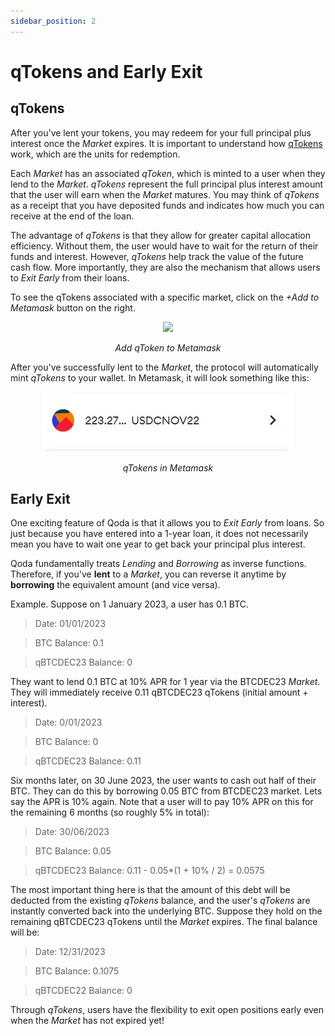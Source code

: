 ```yaml
---
sidebar_position: 2
---
```


# qTokens and Early Exit

## qTokens

After you've lent your tokens, you may redeem for your full principal plus interest once the *Market* expires. It is important to understand how [qTokens](https://docs.qoda.fi/glossary-of-terms#qtoken) work, which are the units for redemption.

Each *Market* has an associated *qToken*, which is minted to a user when they lend to the *Market*. *qTokens* represent the full principal plus interest amount that the user will earn when the *Market* matures. You may think of *qTokens* as a receipt that you have deposited funds and indicates how much you can receive at the end of the loan.

The advantage of *qTokens* is that they allow for greater capital allocation efficiency. Without them, the user would have to wait for the return of their funds and interest. However, *qTokens* help track the value of the future cash flow. More importantly, they are also the mechanism that allows users to *Exit Early* from their loans.

To see the qTokens associated with a specific market, click on the *+Add to Metamask* button on the right.

<center>
  <img src="/img/getting-started/qtokens/qtokens1.png"></img>
  <p><i>Add qToken to Metamask</i></p>
</center>

After you've successfully lent to the *Market*, the protocol will automatically mint *qTokens* to your wallet. In Metamask, it will look something like this:

<center>
  <img src="/img/getting-started/qtokens/2.png"></img>
  <p><i>qTokens in Metamask</i></p>
</center>

## Early Exit

One exciting feature of Qoda is that it allows you to *Exit Early* from loans. So just because you have entered into a 1-year loan, it does not necessarily mean you have to wait one year to get back your principal plus interest.

Qoda fundamentally treats *Lending* and *Borrowing* as inverse functions. Therefore, if you've **lent** to a *Market*, you can reverse it anytime by **borrowing** the equivalent amount (and vice versa).

Example. Suppose on 1 January 2023, a user has 0.1 BTC.

> Date: 01/01/2023

> BTC Balance: 0.1

> qBTCDEC23 Balance: 0

They want to lend 0.1 BTC at 10% APR for 1 year via the BTCDEC23 *Market*. They will immediately receive 0.11 qBTCDEC23 qTokens (initial amount + interest).

> Date: 0/01/2023

> BTC Balance: 0

> qBTCDEC23 Balance: 0.11

Six months later, on 30 June 2023, the user wants to cash out half of their BTC. They can do this by borrowing 0.05 BTC from BTCDEC23 market. Lets say the APR is 10% again. Note that a user will to pay 10% APR on this for the remaining 6 months (so roughly 5% in total):

> Date: 30/06/2023

> BTC Balance: 0.05

> qBTCDEC23 Balance: 0.11 - 0.05*(1 + 10% / 2) = 0.0575

The most important thing here is that the amount of this debt will be deducted from the existing *qTokens* balance, and the user's *qTokens* are instantly converted back into the underlying BTC. Suppose they hold on the remaining qBTCDEC23 qTokens until the *Market* expires. The final balance will be:

> Date: 12/31/2023

> BTC Balance: 0.1075

> qBTCDEC22 Balance: 0

Through *qTokens*, users have the flexibility to exit open positions early even when the *Market* has not expired yet!
